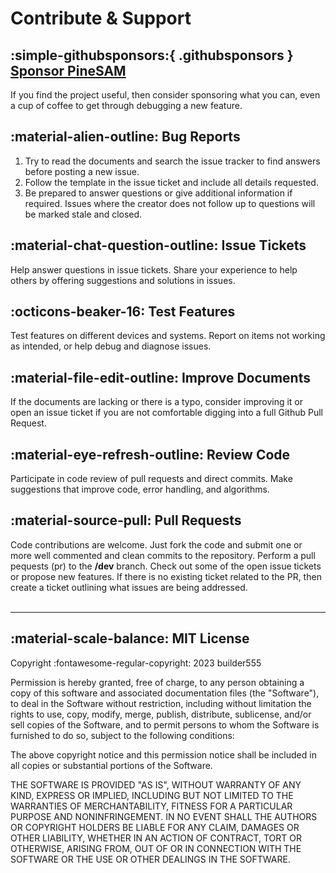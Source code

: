 
# Contribute & Support

## :simple-githubsponsors:{ .githubsponsors } [Sponsor PineSAM](https://github.com/sponsors/builder555)

If you find the project useful, then consider sponsoring what you can, even a cup of coffee to get through debugging a new feature.

## :material-alien-outline: Bug Reports

1. Try to read the documents and search the issue tracker to find answers before posting a new issue.
2. Follow the template in the issue ticket and include all details requested.
3. Be prepared to answer questions or give additional information if required. Issues where the creator does not follow up to questions will be marked stale and closed.

## :material-chat-question-outline: Issue Tickets

Help answer questions in issue tickets. Share your experience to help others by offering suggestions and solutions in issues.

## :octicons-beaker-16: Test Features

Test features on different devices and systems. Report on items not working as intended, or help debug and diagnose issues.

## :material-file-edit-outline: Improve Documents

If the documents are lacking or there is a typo, consider improving it or open an issue ticket if you are not comfortable digging into a full Github Pull Request.

## :material-eye-refresh-outline: Review Code

Participate in code review of pull requests and direct commits. Make suggestions that improve code, error handling, and algorithms.

## :material-source-pull: Pull Requests

Code contributions are welcome. Just fork the code and submit one or more well commented and clean commits to the repository. Perform a pull pequests (pr) to the **/dev** branch. Check out some of the open issue tickets or propose new features. If there is no existing ticket related to the PR, then create a ticket outlining what issues are being addressed.
<br><br>

---
## :material-scale-balance: MIT License

Copyright :fontawesome-regular-copyright: 2023 builder555

Permission is hereby granted, free of charge, to any person obtaining a copy
of this software and associated documentation files (the "Software"), to deal
in the Software without restriction, including without limitation the rights
to use, copy, modify, merge, publish, distribute, sublicense, and/or sell
copies of the Software, and to permit persons to whom the Software is
furnished to do so, subject to the following conditions:

The above copyright notice and this permission notice shall be included in all
copies or substantial portions of the Software.

THE SOFTWARE IS PROVIDED "AS IS", WITHOUT WARRANTY OF ANY KIND, EXPRESS OR
IMPLIED, INCLUDING BUT NOT LIMITED TO THE WARRANTIES OF MERCHANTABILITY,
FITNESS FOR A PARTICULAR PURPOSE AND NONINFRINGEMENT. IN NO EVENT SHALL THE
AUTHORS OR COPYRIGHT HOLDERS BE LIABLE FOR ANY CLAIM, DAMAGES OR OTHER
LIABILITY, WHETHER IN AN ACTION OF CONTRACT, TORT OR OTHERWISE, ARISING FROM,
OUT OF OR IN CONNECTION WITH THE SOFTWARE OR THE USE OR OTHER DEALINGS IN THE
SOFTWARE.
